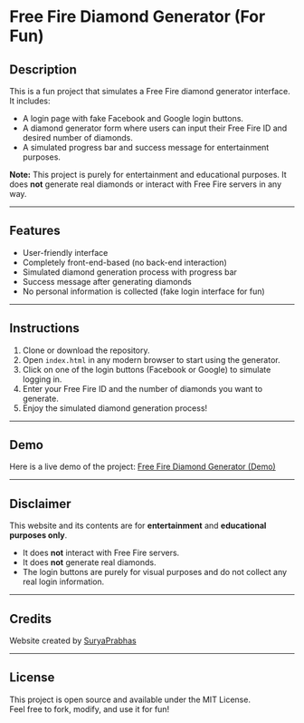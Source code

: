 # Free Fire Diamond Generator (For Fun)

## Description  
This is a fun project that simulates a Free Fire diamond generator interface. It includes:
- A login page with fake Facebook and Google login buttons.
- A diamond generator form where users can input their Free Fire ID and desired number of diamonds.
- A simulated progress bar and success message for entertainment purposes.

**Note:** This project is purely for entertainment and educational purposes. It does **not** generate real diamonds or interact with Free Fire servers in any way.

---

## Features
- User-friendly interface
- Completely front-end-based (no back-end interaction)
- Simulated diamond generation process with progress bar
- Success message after generating diamonds
- No personal information is collected (fake login interface for fun)

---

## Instructions  
1. Clone or download the repository.
2. Open `index.html` in any modern browser to start using the generator.
3. Click on one of the login buttons (Facebook or Google) to simulate logging in.
4. Enter your Free Fire ID and the number of diamonds you want to generate.
5. Enjoy the simulated diamond generation process!

---

## Demo  
Here is a live demo of the project: [Free Fire Diamond Generator (Demo)](https://suryaprabhas1245.github.io/FreeFireDiamonds/)

---

## Disclaimer  
This website and its contents are for **entertainment** and **educational purposes only**.  
- It does **not** interact with Free Fire servers.
- It does **not** generate real diamonds.
- The login buttons are purely for visual purposes and do not collect any real login information.

---

## Credits  
Website created by [SuryaPrabhas](https://t.me/suryaprabhas)  

---

## License  
This project is open source and available under the MIT License.  
Feel free to fork, modify, and use it for fun!
